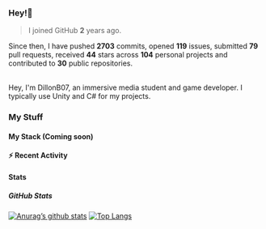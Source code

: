 ### Hey!👋
<!-- [![Banner](banner.png)](https://dillonb07.is-a.dev) -->


> I joined GitHub **2** years ago.

Since then, I have pushed **2703** commits, opened **119** issues, submitted **79** pull requests, received **44** stars across **104** personal projects and contributed to **30** public repositories.

<br>
Hey, I'm DillonB07, an immersive media student and game developer. I typically use Unity and C# for my projects.

<br>

### My Stuff

#### My Stack (Coming soon)

#### :zap: Recent Activity

<!--START_SECTION:activity-->
<!--END_SECTION:activity-->

#### Stats

##### GitHub Stats
[![Anurag’s github stats](https://github-readme-stats.vercel.app/api?username=dillonb07&show_icons=true&theme=radical)](https://github.com/dillonb07)
[![Top Langs](https://github-readme-stats.vercel.app/api/top-langs/?username=dillonb07&layout=compact&theme=radical)](https://github.com/dillonb07)
